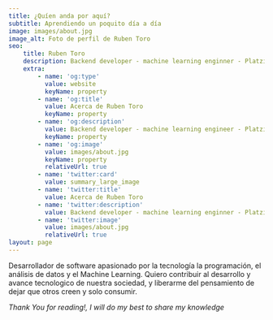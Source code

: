 ```yaml
---
title: ¿Quíen anda por aquí?
subtitle: Aprendiendo un poquito día a día
image: images/about.jpg
image_alt: Foto de perfil de Ruben Toro
seo:
    title: Ruben Toro
    description: Backend developer - machine learning enginner - Platzi Master
    extra:
        - name: 'og:type'
          value: website
          keyName: property
        - name: 'og:title'
          value: Acerca de Ruben Toro
          keyName: property
        - name: 'og:description'
          value: Backend developer - machine learning engineer - Platzi Master
          keyName: property
        - name: 'og:image'
          value: images/about.jpg
          keyName: property
          relativeUrl: true
        - name: 'twitter:card'
          value: summary_large_image
        - name: 'twitter:title'
          value: Acerca de Ruben Toro
        - name: 'twitter:description'
          value: Backend developer - machine learning enginner - Platzi Master
        - name: 'twitter:image'
          value: images/about.jpg
          relativeUrl: true
layout: page
---
```


Desarrollador de software apasionado por la tecnología la programación, el análisis de datos y el Machine Learning. Quiero contribuir al desarrollo y avance tecnologico de nuestra sociedad, y liberarme del pensamiento de dejar que otros creen y solo consumir.

_Thank You for reading!, I will do my best to share my knowledge_
